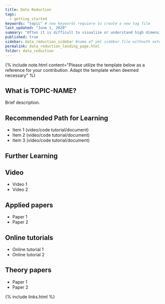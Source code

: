 ```yaml
---
title: Data Reduction
tags:
  - getting_started
keywords: "topic" # new keywords requiere to create a new tag file
last_updated: "June 1, 2020"
summary: "Often it is difficult to visualize or understand high dimensional data. In these cases, it is helpful to perform some form of data reduction to gain additional insight into the data"
published: true
sidebar: data_reduction_sidebar #name of yml sidebar file withouth extension
permalink: data_reduction_landing_page.html
folder: data_reduction
---
```


{% include note.html content="Please utilize the template below as a reference for your contribution. Adapt the template when deemed necessary" %}

## What is TOPIC-NAME?

Brief description.


## Recommended Path for Learning

* Item 1 (video/code tutorial/document)
* Item 2 (video/code tutorial/document)
* Item 3 (video/code tutorial/document)

## Further Learning

## Video

* Video 1
* Video 2

## Applied papers 

* Paper 1
* Paper 2

## Online tutorials

* Online tutorial 1
* Online tutorial 2

## Theory papers 
* Paper 1
* Paper 2

{% include links.html %}